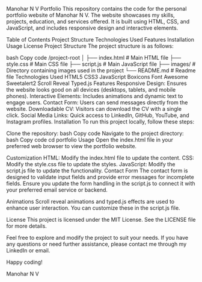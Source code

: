 Manohar N V Portfolio
This repository contains the code for the personal portfolio website of Manohar N V. The website showcases my skills, projects, education, and services offered. It is built using HTML, CSS, and JavaScript, and includes responsive design and interactive elements.

Table of Contents
Project Structure
Technologies Used
Features
Installation
Usage
License
Project Structure
The project structure is as follows:

bash
Copy code
/project-root
│
├── index.html         # Main HTML file
├── style.css          # Main CSS file
├── script.js          # Main JavaScript file
├── images/            # Directory containing images used in the project
└── README.md          # Readme file
Technologies Used
HTML5
CSS3
JavaScript
Boxicons
Font Awesome
Sweetalert2
Scroll Reveal
Typed.js
Features
Responsive Design: Ensures the website looks good on all devices (desktops, tablets, and mobile phones).
Interactive Elements: Includes animations and dynamic text to engage users.
Contact Form: Users can send messages directly from the website.
Downloadable CV: Visitors can download the CV with a single click.
Social Media Links: Quick access to LinkedIn, GitHub, YouTube, and Instagram profiles.
Installation
To run this project locally, follow these steps:

Clone the repository:
bash
Copy code
Navigate to the project directory:
bash
Copy code
cd portfolio
Usage
Open the index.html file in your preferred web browser to view the portfolio website.

Customization
HTML: Modify the index.html file to update the content.
CSS: Modify the style.css file to update the styles.
JavaScript: Modify the script.js file to update the functionality.
Contact Form
The contact form is designed to validate input fields and provide error messages for incomplete fields. Ensure you update the form handling in the script.js to connect it with your preferred email service or backend.

Animations
Scroll reveal animations and typed.js effects are used to enhance user interaction. You can customize these in the script.js file.

License
This project is licensed under the MIT License. See the LICENSE file for more details.

Feel free to explore and modify the project to suit your needs. If you have any questions or need further assistance, please contact me through my LinkedIn or email.

Happy coding!

Manohar N V

